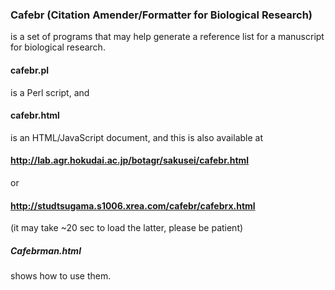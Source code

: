 ### Cafebr (Citation Amender/Formatter for Biological Research)
is a set of programs that may help generate a reference list for a manuscript for biological research.
#### cafebr.pl
is a Perl script, and
#### cafebr.html
is an HTML/JavaScript document, and this is also available at
#### http://lab.agr.hokudai.ac.jp/botagr/sakusei/cafebr.html
or
#### http://studtsugama.s1006.xrea.com/cafebr/cafebrx.html
(it may take ~20 sec to load the latter, please be patient)
##### Cafebrman.html
shows how to use them.
